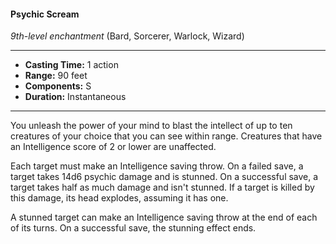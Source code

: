 #### Psychic Scream
*9th-level enchantment* (Bard, Sorcerer, Warlock, Wizard)
___
- **Casting Time:** 1 action
- **Range:** 90 feet
- **Components:** S
- **Duration:** Instantaneous
---
You unleash the power of your mind to blast the intellect of up to ten creatures of your choice that you can see within range. Creatures that have an Intelligence score of 2 or lower are unaffected.

Each target must make an Intelligence saving throw. On a failed save, a target takes 14d6 psychic damage and is stunned. On a successful save, a target takes half as much damage and isn't stunned. If a target is killed by this damage, its head explodes, assuming it has one.

A stunned target can make an Intelligence saving throw at the end of each of its turns. On a successful save, the stunning effect ends.